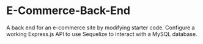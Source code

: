 # E-Commerce-Back-End
A back end for an e-commerce site by modifying starter code. Configure a working Express.js API to use Sequelize to interact with a MySQL database.
